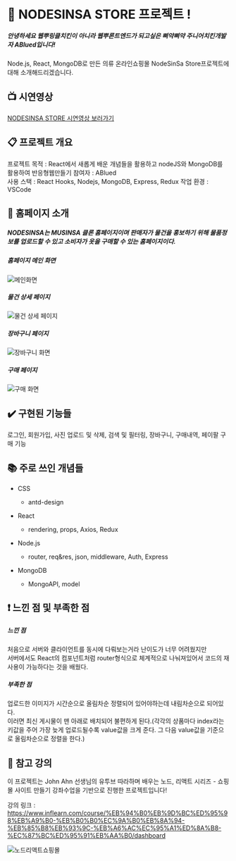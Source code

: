 # :dress: NODESINSA STORE 프로젝트 !

##### 안녕하세요 웹뿌링클치킨이 아니라 웹뿌론트엔드가 되고싶은 삐약삐약 주니어치킨개발자 ABlued입니다!

Node.js, React, MongoDB로 만든 의류 온라인쇼핑몰 NodeSinSa Store프로젝트에 대해 소개해드리겠습니다.
  
:tv: 시연영상
---
[NODESINSA STORE 시연영상 보러가기](https://www.youtube.com/watch?v=69AcwVrjjqY)
  

:clipboard: 프로젝트 개요
---

프로젝트 목적 : React에서 새롭게 배운 개념들을 활용하고 nodeJS와 MongoDB를 활용하여 반응형웹만들기
참여자 : ABlued  
사용 스택 : React Hooks, Nodejs, MongoDB, Express, Redux 
작업 환경 : VSCode  
  
:wave: 홈페이지 소개
---
##### NODESINSA는 MUSINSA 클론 홈페이지이며 판매자가 물건을 홍보하기 위해 물품정보를 업로드할 수 있고 소비자가 옷을 구매할 수 있는 홈페이지이다. 
##### 홈페이지 메인 화면
![메인화면](https://user-images.githubusercontent.com/53801395/121455314-304a5580-c9df-11eb-97cd-2d83afe23845.jpg)
  
##### 물건 상세 페이지
![물건 상세 페이지](https://user-images.githubusercontent.com/53801395/121455317-32141900-c9df-11eb-9a6c-6dafb7b48d51.jpg)
  
##### 장바구니 페이지
![장바구니 화면](https://user-images.githubusercontent.com/53801395/121455689-de55ff80-c9df-11eb-9bb1-3de501e0a97e.jpg)
  
##### 구매 페이지
![구매 화면](https://user-images.githubusercontent.com/53801395/121455693-df872c80-c9df-11eb-8875-903248cfdcef.jpg)
  

:heavy_check_mark: 구현된 기능들
---
로그인, 회원가입, 사진 업로드 및 삭제, 검색 및 필터링, 장바구니, 구매내역, 페이팔 구매 기능
  
:books: 주로 쓰인 개념들 
---
  
+ CSS
    + antd-design
  
+ React
    + rendering, props, Axios, Redux
  
+ Node.js
    + router, req&res, json, middleware, Auth, Express
  
+ MongoDB
    + MongoAPI, model

:exclamation: 느낀 점 및 부족한 점
---

##### 느낀 점
처음으로 서버와 클라이언트를 동시에 다뤄보는거라 난이도가 너무 어려웠지만  
서버에서도 React의 컴포넌트처럼 router형식으로 체계적으로 나눠져있어서 코드의 재사용이 가능하다는 것을 배웠다.
  
##### 부족한 점
업로드한 이미지가 시간순으로 올림차순 정렬되어 있어야하는데 내림차순으로 되어있다.  
이러면 최신 게시물이 맨 아래로 배치되어 불편하게 된다.(각각의 상품마다 index라는 키값을 주어 가장 늦게 업로드될수록 value값을 크게 준다. 그 다음 value값을 기준으로 올림차순으로 정렬을 한다.)  

:paperclip: 참고 강의
---
이 프로젝트는 John Ahn 선생님의 유투브 따라하며 배우는 노드, 리액트 시리즈 - 쇼핑몰 사이트 만들기 강좌수업을 기반으로 진행한 프로젝트입니다!  

강의 링크 : https://www.inflearn.com/course/%EB%94%B0%EB%9D%BC%ED%95%98%EB%A9%B0-%EB%B0%B0%EC%9A%B0%EB%8A%94-%EB%85%B8%EB%93%9C-%EB%A6%AC%EC%95%A1%ED%8A%B8-%EC%87%BC%ED%95%91%EB%AA%B0/dashboard

![노드리액트쇼핑몰](https://user-images.githubusercontent.com/53801395/115142924-37a84f00-a07f-11eb-9668-49d6b7dcfa20.jpg)
